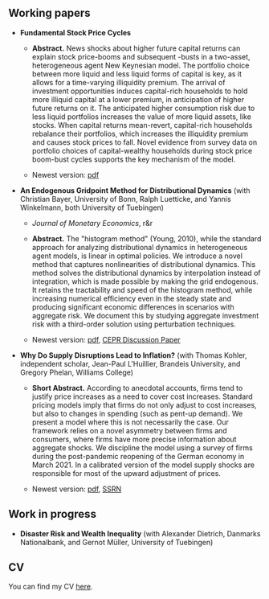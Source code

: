 ## Working papers
* **Fundamental Stock Price Cycles**

	- **Abstract.** News shocks about higher future capital returns can explain stock price-booms and subsequent -busts in a two-asset, heterogeneous agent New Keynesian model. The portfolio choice between more liquid and less liquid forms of capital is key, as it allows for a time-varying illiquidity premium. The arrival of investment opportunities induces capital-rich households to hold more illiquid capital at a lower premium, in anticipation of higher future returns on it. The anticipated higher consumption risk due to less liquid portfolios increases the value of more liquid assets, like stocks. When capital returns mean-revert, capital-rich households rebalance their portfolios, which increases the illiquidity premium and causes stock prices to fall. Novel evidence from survey data on portfolio choices of capital-wealthy households during stock price boom-bust cycles supports the key mechanism of the model.

	- Newest version: <a href="WorkingPapers/technews.pdf">pdf</a>
	
* **An Endogenous Gridpoint Method for Distributional Dynamics** (with Christian Bayer, University of Bonn, Ralph Luetticke, and Yannis Winkelmann, both University of Tuebingen)

    - *Journal of Monetary Economics*, r&r

    - **Abstract.** The "histogram method" (Young, 2010), while the standard approach for analyzing distributional dynamics in heterogeneous agent models, is linear in optimal policies. We introduce a novel method that captures nonlinearities of distributional dynamics. This method solves the distributional dynamics by interpolation instead of integration, which is made possible by making the grid endogenous. It retains the tractability and speed of the histogram method, while increasing numerical efficiency even in the steady state and producing significant economic differences in scenarios with aggregate risk. We document this by studying aggregate investment risk with a third-order solution using perturbation techniques.
    
    - Newest version: <a href="https://www.ralphluetticke.com/files/BLWW_March25.pdf">pdf</a>, <a href="https://cepr.org/publications/dp19067" target="_blank">CEPR Discussion Paper</a>
    
* **Why Do Supply Disruptions Lead to Inflation?** (with Thomas Kohler, independent scholar, Jean-Paul L'Huillier, Brandeis University, and Gregory Phelan, Williams College)

    - **Short Abstract.** According to anecdotal accounts, firms tend to justify price increases as a need to cover cost increases. Standard pricing models imply that firms do not only adjust to cost increases, but also to changes in spending (such as pent-up demand). We present a model where this is not necessarily the case. Our framework relies on a novel asymmetry between firms and consumers, where firms have more precise information about aggregate shocks. We discipline the model using a survey of firms during the post-pandemic reopening of the German economy in March 2021. In a calibrated version of the model supply shocks are responsible for most of the upward adjustment of prices.

    - Newest version: <a href="WorkingPapers/Covid_Pricing_Survey_Jan_2025.pdf">pdf</a>, <a href="https://ssrn.com/abstract=5104017" target="_blank">SSRN</a>

## Work in progress

* **Disaster Risk and Wealth Inequality** (with Alexander Dietrich, Danmarks Nationalbank, and Gernot Müller, University of Tuebingen)

## CV
You can find my CV <a href="CV_MW.pdf">here</a>.
